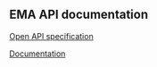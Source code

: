 ## EMA API documentation

[Open API specification](openapi/ema-api.yaml)

[Documentation](api-docs/index.html)

